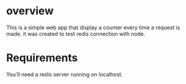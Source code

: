 overview
=============
This is a simple web app that display a counter every time a request is made. 
it was created to test redis connection with node.

Requirements
=============
You'll need a redis server running on localhost.
